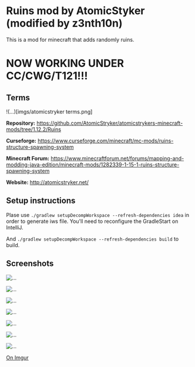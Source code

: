 Ruins mod by AtomicStyker (modified by z3nth10n)
===================

This is a mod for minecraft that adds randomly ruins.

# NOW WORKING UNDER CC/CWG/T121!!!

## Terms

!(...)[imgs/atomicstryker terms.png]

**Repository:** 
https://github.com/AtomicStryker/atomicstrykers-minecraft-mods/tree/1.12.2/Ruins

**Curseforge:** 
https://www.curseforge.com/minecraft/mc-mods/ruins-structure-spawning-system

**Minecraft Forum:** 
https://www.minecraftforum.net/forums/mapping-and-modding-java-edition/minecraft-mods/1282339-1-15-1-ruins-structure-spawning-system

**Website:** http://atomicstryker.net/

## Setup instructions

Plase use `./gradlew setupDecompWorkspace --refresh-dependencies idea`
in order to generate iws file. You'll need to reconfigure the
GradleStart on IntelliJ.

And `./gradlew setupDecompWorkspace --refresh-dependencies build` to
build.

## Screenshots

![...](https://i.imgur.com/PxQ1gNC.png)

![...](https://i.imgur.com/dVxFSse.png)

![...](https://i.imgur.com/NZInLNe.png)

![...](https://i.imgur.com/ksRF3JG.png)

![...](https://i.imgur.com/1VMYuZX.png)

![...](https://i.imgur.com/e5x35UM.png)

![...](https://i.imgur.com/hlR6NLY.png)

[On Imgur](https://imgur.com/gallery/OpG21B9)
